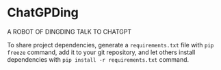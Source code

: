 # ChatGPDing
A ROBOT OF DINGDING TALK TO CHATGPT


To share project dependencies, 
generate a `requirements.txt` file with `pip freeze` command, 
add it to your git repository, 
and let others install dependencies with `pip install -r requirements.txt` command.